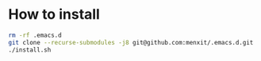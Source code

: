 # How to install

```bash
rm -rf .emacs.d
git clone --recurse-submodules -j8 git@github.com:menxit/.emacs.d.git
./install.sh
```
